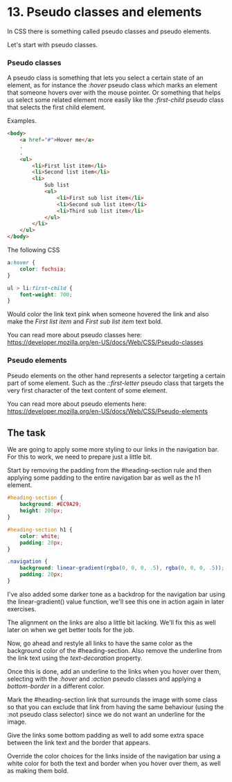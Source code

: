 # 13. Pseudo classes and elements

In CSS there is something called pseudo classes and pseudo elements.

Let's start with pseudo classes. 

### Pseudo classes

A pseudo class is something that lets you select a 
certain state of an element, as for instance the _:hover_ pseudo class which marks an element that someone hovers over with the mouse pointer.
Or something that helps us select some related element more easily like the _:first-child_ pseudo class that selects the first child element.

Examples.

```html
<body>
    <a href="#">Hover me</a>
    .
    .
    <ul>
        <li>First list item</li>
        <li>Second list item</li>
        <li>
            Sub list
            <ul>
                <li>First sub list item</li>
                <li>Second sub list item</li>
                <li>Third sub list item</li>
            </ul>
        </li>
    </ul>
</body>
```

The following CSS

```css
a:hover {
    color: fuchsia;
}

ul > li:first-child {
    font-weight: 700;    
}
```

Would color the link text pink when someone hovered the link and also make the _First list item_ and _First sub list item_ text bold.

You can read more about pseudo classes here: https://developer.mozilla.org/en-US/docs/Web/CSS/Pseudo-classes

### Pseudo elements

Pseudo elements on the other hand represents a selector targeting a certain part of some element. Such as the _::first-letter_ pseudo class that targets the very first character of the text content of some element.

You can read more about pseudo elements here: https://developer.mozilla.org/en-US/docs/Web/CSS/Pseudo-elements

## The task

We are going to apply some more styling to our links in the navigation bar. For this to work, we need to prepare just a little bit.

Start by removing the padding from the #heading-section rule and then applying some padding to the entire navigation bar as well as the h1 element.

```css
#heading-section {
    background: #EC9A29;
    height: 200px;
}

#heading-section h1 {
    color: white;
    padding: 20px;
}

.navigation {
    background: linear-gradient(rgba(0, 0, 0, .5), rgba(0, 0, 0, .5));
    padding: 20px;
}
```

I've also added some darker tone as a backdrop for the navigation bar using the linear-gradient() value function, we'll see this one in action again in later exercises.

The alignment on the links are also a little bit lacking. We'll fix this as well later on when we get better tools for the job.

Now, go ahead and restyle all links to have the same color as the background color of the #heading-section. Also remove the underline from the link text using the _text-decoration_ property.

Once this is done, add an underline to the links when you hover over them, selecting with the _:hover_ and _:action_ pseudo classes and applying a _bottom-border_ in a different color.

Mark the #heading-section link that surrounds the image with some class so that you can exclude that link from having the same behaviour (using the :not pseudo class selector) since we do not want an underline for the image.

Give the links some bottom padding as well to add some extra space between the link text and the border that appears.

Override the color choices for the links inside of the navigation bar using a white color for both the text and border when you hover over them, as well as making them bold.